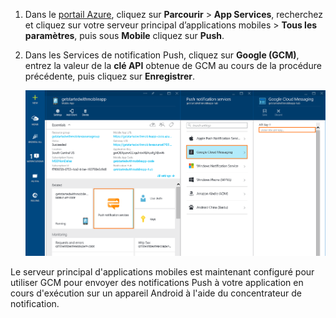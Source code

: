
1. Dans le [portail Azure](https://azure.portal.com/), cliquez sur **Parcourir** > **App Services**, recherchez et cliquez sur votre serveur principal d’applications mobiles > **Tous les paramètres**, puis sous **Mobile** cliquez sur **Push**.
2. Dans les Services de notification Push, cliquez sur **Google (GCM)**, entrez la valeur de la **clé API** obtenue de GCM au cours de la procédure précédente, puis cliquez sur **Enregistrer**.
   
    ![Définition de la clé API GCM dans le portail](./media/app-service-mobile-android-configure-push/mobile-push-api-key.png)

Le serveur principal d'applications mobiles est maintenant configuré pour utiliser GCM pour envoyer des notifications Push à votre application en cours d'exécution sur un appareil Android à l'aide du concentrateur de notification.

<!-- URLs. -->


<!-- images -->

<!---HONumber=AcomDC_1203_2015-->